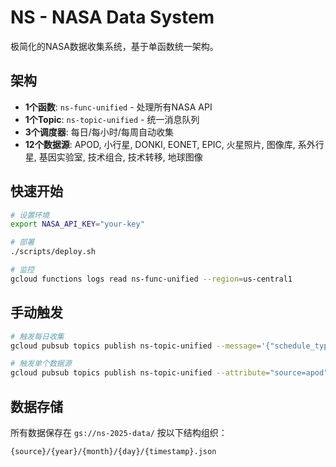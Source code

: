 # NS - NASA Data System

极简化的NASA数据收集系统，基于单函数统一架构。

## 架构

- **1个函数**: `ns-func-unified` - 处理所有NASA API
- **1个Topic**: `ns-topic-unified` - 统一消息队列  
- **3个调度器**: 每日/每小时/每周自动收集
- **12个数据源**: APOD, 小行星, DONKI, EONET, EPIC, 火星照片, 图像库, 系外行星, 基因实验室, 技术组合, 技术转移, 地球图像

## 快速开始

```bash
# 设置环境
export NASA_API_KEY="your-key"

# 部署
./scripts/deploy.sh

# 监控
gcloud functions logs read ns-func-unified --region=us-central1
```

## 手动触发

```bash
# 触发每日收集
gcloud pubsub topics publish ns-topic-unified --message='{"schedule_type": "daily"}'

# 触发单个数据源
gcloud pubsub topics publish ns-topic-unified --attribute="source=apod"
```

## 数据存储

所有数据保存在 `gs://ns-2025-data/` 按以下结构组织：
```
{source}/{year}/{month}/{day}/{timestamp}.json
```
